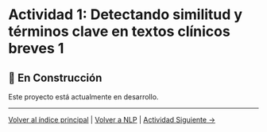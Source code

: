 # Actividad 1: Detectando similitud y términos clave en textos clínicos breves 1

## 🚧 En Construcción

Este proyecto está actualmente en desarrollo.

---

[Volver al índice principal](../../README.md) | [Volver a NLP](../README.md) | [Actividad Siguiente →](../Actividad_2_Textos_Clinicos_2/README.md)